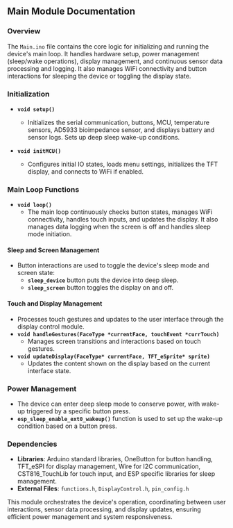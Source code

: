 ## Main Module Documentation

### Overview
The `Main.ino` file contains the core logic for initializing and running the device's main loop. It handles hardware setup, power management (sleep/wake operations), display management, and continuous sensor data processing and logging. It also manages WiFi connectivity and button interactions for sleeping the device or toggling the display state.

### Initialization
- **`void setup()`**
  - Initializes the serial communication, buttons, MCU, temperature sensors, AD5933 bioimpedance sensor, and displays battery and sensor logs. Sets up deep sleep wake-up conditions.
  
- **`void initMCU()`**
  - Configures initial IO states, loads menu settings, initializes the TFT display, and connects to WiFi if enabled.

### Main Loop Functions
- **`void loop()`**
  - The main loop continuously checks button states, manages WiFi connectivity, handles touch inputs, and updates the display. It also manages data logging when the screen is off and handles sleep mode initiation.

#### Sleep and Screen Management
- Button interactions are used to toggle the device's sleep mode and screen state:
  - **`sleep_device`** button puts the device into deep sleep.
  - **`sleep_screen`** button toggles the display on and off.

#### Touch and Display Management
- Processes touch gestures and updates to the user interface through the display control module.
- **`void handleGestures(FaceType *currentFace, touchEvent *currTouch)`**
  - Manages screen transitions and interactions based on touch gestures.
- **`void updateDisplay(FaceType* currentFace, TFT_eSprite* sprite)`**
  - Updates the content shown on the display based on the current interface state.

### Power Management
- The device can enter deep sleep mode to conserve power, with wake-up triggered by a specific button press.
- **`esp_sleep_enable_ext0_wakeup()`** function is used to set up the wake-up condition based on a button press.

### Dependencies

- **Libraries**: Arduino standard libraries, OneButton for button handling, TFT_eSPI for display management, Wire for I2C communication, CST816_TouchLib for touch input, and ESP specific libraries for sleep management.
- **External Files**: `functions.h`, `DisplayControl.h`, `pin_config.h`

This module orchestrates the device's operation, coordinating between user interactions, sensor data processing, and display updates, ensuring efficient power management and system responsiveness.
